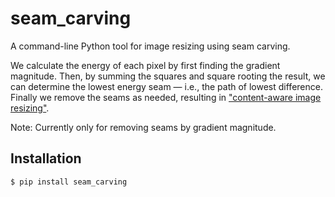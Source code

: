 # seam_carving
A command-line Python tool for image resizing using seam carving.

We calculate the energy of each pixel by first finding the gradient magnitude. Then, by summing the squares and square rooting the result, we can determine the lowest energy seam — i.e., the path of lowest difference. Finally we remove the seams as needed, resulting in ["content-aware image resizing"](https://en.m.wikipedia.org/wiki/Seam_carving).

Note: Currently only for removing seams by gradient magnitude.

## Installation
```bash
$ pip install seam_carving
```
